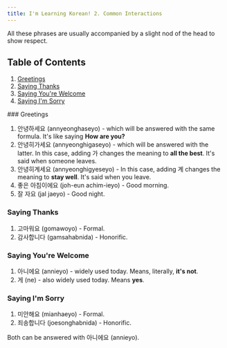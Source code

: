 ```yaml
---
title: I'm Learning Korean! 2. Common Interactions
---
```

All these phrases are usually accompanied by a slight nod of the head to show respect.
## Table of Contents
<ol>
  <li><a class="internal-link" href="#greetings">Greetings</a></li>
  <li><a class="internal-link" href="#saying-thanks">Saying Thanks</a></li>
  <li><a class="internal-link" href="#saying-youre-welcome">Saying You're Welcome</a></li>
    <li><a class="internal-link" href="#saying-im-sorry">Saying I'm Sorry</a></li>
</ol>
### Greetings

1. 안녕하세요 (annyeonghaseyo) - which will be answered with the same formula. It's like saying **How are you?**
2. 안녕히가세요 (annyeonghigaseyo) - which will be answered with the latter. In this case, adding 가 changes the meaning to **all the best**. It's said when someone leaves.
3. 안녕히계세요 (annyeonghigyeseyo) - In this case, adding 계 changes the meaning to **stay well**. It's said when you leave.
4. 좋은 아침이에요 (joh-eun achim-ieyo) - Good morning.
5. 잘 자요 (jal jaeyo) - Good night.

### Saying Thanks

1. 고마워요  (gomawoyo) - Formal.
2. 감사합니다 (gamsahabnida) - Honorific.

### Saying You're Welcome

1. 아니에요 (annieyo) - widely used today. Means, literally, **it's not**.
2. 게 (ne) - also widely used today. Means **yes**.

### Saying I'm Sorry

1. 미안해요 (mianhaeyo) - Formal.
2. 죄송합니다 (joesonghabnida) - Honorific.

Both can be answered with 아니에요 (annieyo).